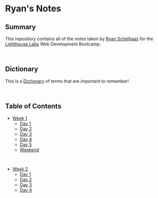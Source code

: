 # Ryan's Notes

<!-- # This is an H1 header (largest)
###### This is an h6 header (smallest) -->

## Summary
This repository contains all of the notes taken by [Ryan Schelhaas](https://github.com/VagrantGinger68) for the [Lighthouse Labs](https://www.lighthouselabs.ca/) Web Development Bootcamp. 

</br>

## Dictionary
This is a [Dictionary](/Dictionary.md) of terms that are important to remember!

</br>

## Table of Contents
* [Week 1](/Week_1/)
  * [Day 1](/Week_1/Day_1/)
  * [Day 2](/Week_1/Day_2/) 
  * [Day 3](/Week_1/Day_3/)
  * [Day 4](/Week_1/Day_4/) 
  * [Day 5](/Week_1/Day_5/)
  * [Weekend](/Week_1/Weekend/)

</br>

* [Week 2](/Week_2/)
  * [Day 1](/Week_2/Day_1/)
  * [Day 2](/Week_2/Day_2/) 
  * [Day 3](/Week_2/Day_3/)
  * [Day 4](/Week_2/Day_4/)